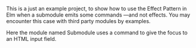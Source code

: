This is a just an example project, to show how to use the Effect Pattern in Elm
when a submodule emits some commands —and not effects.
You may encounter this case with third party modules by examples.

Here the module named Submodule uses a command to give the focus to an 
HTML input field. 